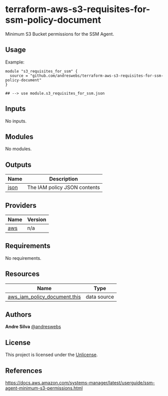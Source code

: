 # terraform-aws-s3-requisites-for-ssm-policy-document

[//]: # (BEGIN_TF_DOCS)
Minimum S3 Bucket permissions for the SSM Agent.

## Usage

Example:

```hcl
module "s3_requisites_for_ssm" {
  source = "github.com/andreswebs/terraform-aws-s3-requisites-for-ssm-policy-document"
}

## --> use module.s3_requisites_for_ssm.json
```



## Inputs

No inputs.

## Modules

No modules.

## Outputs

| Name | Description |
|------|-------------|
| <a name="output_json"></a> [json](#output\_json) | The IAM policy JSON contents |

## Providers

| Name | Version |
|------|---------|
| <a name="provider_aws"></a> [aws](#provider\_aws) | n/a |

## Requirements

No requirements.

## Resources

| Name | Type |
|------|------|
| [aws_iam_policy_document.this](https://registry.terraform.io/providers/hashicorp/aws/latest/docs/data-sources/iam_policy_document) | data source |

[//]: # (END_TF_DOCS)


## Authors

**Andre Silva** [@andreswebs](https://github.com/andreswebs)


## License

This project is licensed under the [Unlicense](UNLICENSE.md).


## References

<https://docs.aws.amazon.com/systems-manager/latest/userguide/ssm-agent-minimum-s3-permissions.html>
